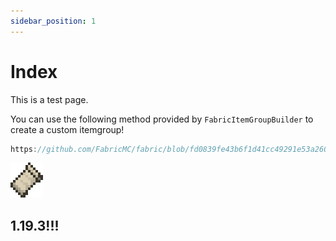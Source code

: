 ```yaml
---
sidebar_position: 1
---
```


# Index

This is a test page.

You can use the following method provided by `FabricItemGroupBuilder` to create a custom itemgroup!

```java reference
https://github.com/FabricMC/fabric/blob/fd0839fe43b6f1d41cc49291e53a260e9ccecbe6/fabric-item-group-api-v1/src/main/java/net/fabricmc/fabric/api/itemgroup/v1/FabricItemGroup.java#L51
```

![](../../static/img/logo.png)

## 1.19.3!!!